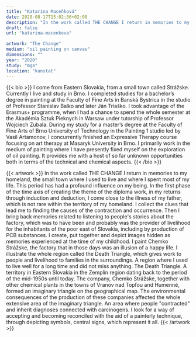 ```yaml
---
title: "Katarína Maceňková"
date: 2020-08-17T15:02:56+02:00
description: "In the work called THE CHANGE I return in memories to my homeland, the small town where I used to live and where I spent most of my life."
draft: false
url: "katarina-macenkova"

artwork: "The Change"
medium: "oil painting on canvas"
dimensions: ""
year: "2020"
study: "mga"
location: "kunstat"
---
```


{{< bio >}}
I come from Eastern Slovakia, from a small town called Strážske. Currently I live and study in Brno. I completed studies for a bachelor’s degree in painting at the Faculty of Fine Arts in Banská Bystrica in the studio of Professor Stanislav Balko and later Ján Triaško. I took advantage of the Erasmus+ programme, when I had a chance to spend the whole semester at the Akadémia Sztuk Pieknych in Warsaw under tutorship of Professor Wojciech Zubala. During my study for a master’s degree at the Faculty of Fine Arts of Brno University of Technology in the Painting 1 studio led by Vasil Artamonov, I concurrently finished an Expressive Therapy course focusing on art therapy at Masaryk University in Brno. I primarily work in the medium of painting where I have presently fixed myself on the exploration of oil painting. It provides me with a host of so far unknown opportunities both in terms of the technical and chemical aspects. 
{{< /bio >}}


{{< artwork >}}
In the work called THE CHANGE I return in memories to my homeland, the small town where I used to live and where I spent most of my life. This period has had a profound influence on my being. In the first phase of the time axis of creating the theme of the diploma work, in my returns through induction and deduction, I come close to the illness of my father, which is not rare within the territory of my homeland.  I collect the clues that lead me to finding the causes of the contraction and occurrence. Then I bring back memories related to listening to people's stories about the factory, which was to have been and probably was the provider of livelihood for the inhabitants of the poor east of Slovakia, including by production of PCB substances. I create, put together and depict images hidden as memories experienced at the time of my childhood. I paint Chemko Strážske, the factory that in those days was an illusion of a happy life. I illustrate the whole region called the Death Triangle, which gives work to people and livelihood to families in the surroundings. A region where I used to live well for a long time and did not miss anything. 
The Death Triangle. A territory in Eastern Slovakia in the Zemplín region dating back to the period of the mid-1950s until today. The company, Chemko Strážske, together with other chemical plants in the towns of Vranov nad Topľou and Humenné, formed an imaginary triangle on the geographical map. The environmental consequences of the production of these companies affected the whole extensive area of the imaginary triangle. An area where people "contracted" and inherit diagnoses connected with carcinogens. 
I look for a way of accepting and becoming reconciled with the aid of a painterly technique, through depicting symbols, central signs, which represent it all.
{{< /artwork >}}
